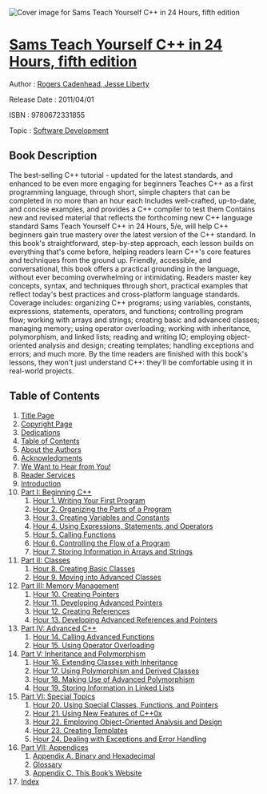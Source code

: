 ![Cover image for Sams Teach Yourself C++ in 24 Hours, fifth edition](https://imgdetail.ebookreading.net/cover/cover/software_development/EB9780672331855.jpg)

[Sams Teach Yourself C++ in 24 Hours, fifth edition](https://ebookreading.net/view/book/Sams+Teach+Yourself+C%2B%2B+in+24+Hours%2C+fifth+edition-EB9780672331855_1.html "Sams Teach Yourself C++ in 24 Hours, fifth edition")
====================================================================================================================

Author : [Rogers Cadenhead](https://ebookreading.net/search/author/Rogers+Cadenhead),[ Jesse Liberty](https://ebookreading.net/search/author/+Jesse+Liberty)

Release Date : 2011/04/01

ISBN : 9780672331855

Topic : [Software Development](https://ebookreading.net/search/category/software-development)

Book Description
-----------------

The best-selling C++ tutorial - updated for the latest standards, and enhanced to be even more engaging for beginners
Teaches C++ as a first programming language, through short, simple chapters that can be completed in no more than an hour each
Includes well-crafted, up-to-date, and concise examples, and provides a C++ compiler to test them
Contains new and revised material that reflects the forthcoming new C++ language standard
Sams Teach Yourself C++ in 24 Hours, 5/e, will help C++ beginners gain true mastery over the latest version of the C++ standard. In this book's straightforward, step-by-step approach, each lesson builds on everything that's come before, helping readers learn C++'s core features and techniques from the ground up. Friendly, accessible, and conversational, this book offers a practical grounding in the language, without ever becoming overwhelming or intimidating. Readers master key concepts, syntax, and techniques through short, practical examples that reflect today's best practices and cross-platform language standards. Coverage includes: organizing C++ programs; using variables, constants, expressions, statements, operators, and functions; controlling program flow; working with arrays and strings; creating basic and advanced classes; managing memory; using operator overloading; working with inheritance, polymorphism, and linked lists; reading and writing IO; employing object-oriented analysis and design; creating templates; handling exceptions and errors; and much more. By the time readers are finished with this book's lessons, they won't just understand C++: they'll be comfortable using it in real-world projects.
              
Table of Contents
-----------------

1. [Title Page](https://ebookreading.net/view/book/Sams+Teach+Yourself+C%2B%2B+in+24+Hours%2C+fifth+edition-EB9780672331855_2.html)
1. [Copyright Page](https://ebookreading.net/view/book/Sams+Teach+Yourself+C%2B%2B+in+24+Hours%2C+fifth+edition-EB9780672331855_3.html)
1. [Dedications](https://ebookreading.net/view/book/Sams+Teach+Yourself+C%2B%2B+in+24+Hours%2C+fifth+edition-EB9780672331855_4.html)
1. [Table of Contents](https://ebookreading.net/view/book/Sams+Teach+Yourself+C%2B%2B+in+24+Hours%2C+fifth+edition-EB9780672331855_5.html)
1. [About the Authors](https://ebookreading.net/view/book/Sams+Teach+Yourself+C%2B%2B+in+24+Hours%2C+fifth+edition-EB9780672331855_6.html)
1. [Acknowledgments](https://ebookreading.net/view/book/Sams+Teach+Yourself+C%2B%2B+in+24+Hours%2C+fifth+edition-EB9780672331855_7.html)
1. [We Want to Hear from You!](https://ebookreading.net/view/book/Sams+Teach+Yourself+C%2B%2B+in+24+Hours%2C+fifth+edition-EB9780672331855_8.html)
1. [Reader Services](https://ebookreading.net/view/book/Sams+Teach+Yourself+C%2B%2B+in+24+Hours%2C+fifth+edition-EB9780672331855_9.html)
1. [Introduction](https://ebookreading.net/view/book/Sams+Teach+Yourself+C%2B%2B+in+24+Hours%2C+fifth+edition-EB9780672331855_10.html)
1. [Part I: Beginning C++](https://ebookreading.net/view/book/Sams+Teach+Yourself+C%2B%2B+in+24+Hours%2C+fifth+edition-EB9780672331855_11.html)
    1. [Hour 1. Writing Your First Program](https://ebookreading.net/view/book/Sams+Teach+Yourself+C%2B%2B+in+24+Hours%2C+fifth+edition-EB9780672331855_12.html)
    1. [Hour 2. Organizing the Parts of a Program](https://ebookreading.net/view/book/Sams+Teach+Yourself+C%2B%2B+in+24+Hours%2C+fifth+edition-EB9780672331855_13.html)
    1. [Hour 3. Creating Variables and Constants](https://ebookreading.net/view/book/Sams+Teach+Yourself+C%2B%2B+in+24+Hours%2C+fifth+edition-EB9780672331855_14.html)
    1. [Hour 4. Using Expressions, Statements, and Operators](https://ebookreading.net/view/book/Sams+Teach+Yourself+C%2B%2B+in+24+Hours%2C+fifth+edition-EB9780672331855_15.html)
    1. [Hour 5. Calling Functions](https://ebookreading.net/view/book/Sams+Teach+Yourself+C%2B%2B+in+24+Hours%2C+fifth+edition-EB9780672331855_16.html)
    1. [Hour 6. Controlling the Flow of a Program](https://ebookreading.net/view/book/Sams+Teach+Yourself+C%2B%2B+in+24+Hours%2C+fifth+edition-EB9780672331855_17.html)
    1. [Hour 7. Storing Information in Arrays and Strings](https://ebookreading.net/view/book/Sams+Teach+Yourself+C%2B%2B+in+24+Hours%2C+fifth+edition-EB9780672331855_18.html)
1. [Part II: Classes](https://ebookreading.net/view/book/Sams+Teach+Yourself+C%2B%2B+in+24+Hours%2C+fifth+edition-EB9780672331855_19.html)
    1. [Hour 8. Creating Basic Classes](https://ebookreading.net/view/book/Sams+Teach+Yourself+C%2B%2B+in+24+Hours%2C+fifth+edition-EB9780672331855_20.html)
    1. [Hour 9. Moving into Advanced Classes](https://ebookreading.net/view/book/Sams+Teach+Yourself+C%2B%2B+in+24+Hours%2C+fifth+edition-EB9780672331855_21.html)
1. [Part III: Memory Management](https://ebookreading.net/view/book/Sams+Teach+Yourself+C%2B%2B+in+24+Hours%2C+fifth+edition-EB9780672331855_22.html)
    1. [Hour 10. Creating Pointers](https://ebookreading.net/view/book/Sams+Teach+Yourself+C%2B%2B+in+24+Hours%2C+fifth+edition-EB9780672331855_23.html)
    1. [Hour 11. Developing Advanced Pointers](https://ebookreading.net/view/book/Sams+Teach+Yourself+C%2B%2B+in+24+Hours%2C+fifth+edition-EB9780672331855_24.html)
    1. [Hour 12. Creating References](https://ebookreading.net/view/book/Sams+Teach+Yourself+C%2B%2B+in+24+Hours%2C+fifth+edition-EB9780672331855_25.html)
    1. [Hour 13. Developing Advanced References and Pointers](https://ebookreading.net/view/book/Sams+Teach+Yourself+C%2B%2B+in+24+Hours%2C+fifth+edition-EB9780672331855_26.html)
1. [Part IV: Advanced C++](https://ebookreading.net/view/book/Sams+Teach+Yourself+C%2B%2B+in+24+Hours%2C+fifth+edition-EB9780672331855_27.html)
    1. [Hour 14. Calling Advanced Functions](https://ebookreading.net/view/book/Sams+Teach+Yourself+C%2B%2B+in+24+Hours%2C+fifth+edition-EB9780672331855_28.html)
    1. [Hour 15. Using Operator Overloading](https://ebookreading.net/view/book/Sams+Teach+Yourself+C%2B%2B+in+24+Hours%2C+fifth+edition-EB9780672331855_29.html)
1. [Part V: Inheritance and Polymorphism](https://ebookreading.net/view/book/Sams+Teach+Yourself+C%2B%2B+in+24+Hours%2C+fifth+edition-EB9780672331855_30.html)
    1. [Hour 16. Extending Classes with Inheritance](https://ebookreading.net/view/book/Sams+Teach+Yourself+C%2B%2B+in+24+Hours%2C+fifth+edition-EB9780672331855_31.html)
    1. [Hour 17. Using Polymorphism and Derived Classes](https://ebookreading.net/view/book/Sams+Teach+Yourself+C%2B%2B+in+24+Hours%2C+fifth+edition-EB9780672331855_32.html)
    1. [Hour 18. Making Use of Advanced Polymorphism](https://ebookreading.net/view/book/Sams+Teach+Yourself+C%2B%2B+in+24+Hours%2C+fifth+edition-EB9780672331855_33.html)
    1. [Hour 19. Storing Information in Linked Lists](https://ebookreading.net/view/book/Sams+Teach+Yourself+C%2B%2B+in+24+Hours%2C+fifth+edition-EB9780672331855_34.html)
1. [Part VI: Special Topics](https://ebookreading.net/view/book/Sams+Teach+Yourself+C%2B%2B+in+24+Hours%2C+fifth+edition-EB9780672331855_35.html)
    1. [Hour 20. Using Special Classes, Functions, and Pointers](https://ebookreading.net/view/book/Sams+Teach+Yourself+C%2B%2B+in+24+Hours%2C+fifth+edition-EB9780672331855_36.html)
    1. [Hour 21. Using New Features of C++0x](https://ebookreading.net/view/book/Sams+Teach+Yourself+C%2B%2B+in+24+Hours%2C+fifth+edition-EB9780672331855_37.html)
    1. [Hour 22. Employing Object-Oriented Analysis and Design](https://ebookreading.net/view/book/Sams+Teach+Yourself+C%2B%2B+in+24+Hours%2C+fifth+edition-EB9780672331855_38.html)
    1. [Hour 23. Creating Templates](https://ebookreading.net/view/book/Sams+Teach+Yourself+C%2B%2B+in+24+Hours%2C+fifth+edition-EB9780672331855_39.html)
    1. [Hour 24. Dealing with Exceptions and Error Handling](https://ebookreading.net/view/book/Sams+Teach+Yourself+C%2B%2B+in+24+Hours%2C+fifth+edition-EB9780672331855_40.html)
1. [Part VII: Appendices](https://ebookreading.net/view/book/Sams+Teach+Yourself+C%2B%2B+in+24+Hours%2C+fifth+edition-EB9780672331855_41.html)
    1. [Appendix A. Binary and Hexadecimal](https://ebookreading.net/view/book/Sams+Teach+Yourself+C%2B%2B+in+24+Hours%2C+fifth+edition-EB9780672331855_42.html)
    1. [Glossary](https://ebookreading.net/view/book/Sams+Teach+Yourself+C%2B%2B+in+24+Hours%2C+fifth+edition-EB9780672331855_43.html)
    1. [Appendix C. This Book’s Website](https://ebookreading.net/view/book/Sams+Teach+Yourself+C%2B%2B+in+24+Hours%2C+fifth+edition-EB9780672331855_44.html)
1. [Index](https://ebookreading.net/view/book/Sams+Teach+Yourself+C%2B%2B+in+24+Hours%2C+fifth+edition-EB9780672331855_45.html)
